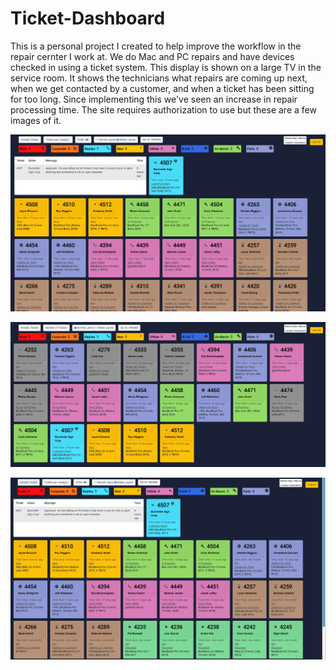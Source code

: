 # Ticket-Dashboard

This is a personal project I created to help improve the workflow in the repair cernter I work at. We do Mac and PC repairs and have devices checked in using a ticket system. This display is shown on a large TV in the service room. It shows the technicians what repairs are coming up next, when we get contacted by a customer, and when a ticket has been sitting for too long. Since implementing this we've seen an increase in repair processing time. The site requires authorization to use but these are a few images of it.

![status layout](ghb-imgs/HUD-gboro.png)

![status layout](ghb-imgs/HUD-normal.png)

![status layout](ghb-imgs/HUD-status.png)
